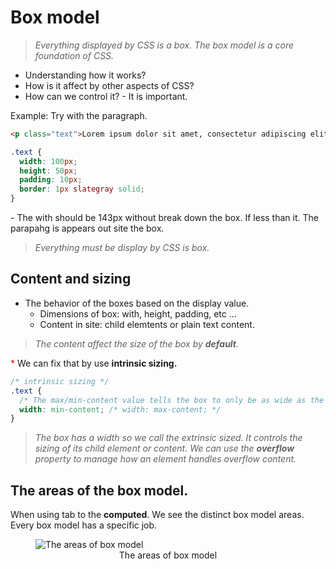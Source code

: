 # Box model

<style>
  .note {
    color: red;
  }

  figcaption {
    text-align: center;
  }
</style>

> *Everything displayed by CSS is a box.*
> *The box model is a core foundation of CSS.*
- Understanding how it works?
- How is it affect by other aspects of CSS?
- How can we control it?
\- It is important.

Example:
Try with the paragraph.
```html
<p class="text">Lorem ipsum dolor sit amet, consectetur adipiscing elit.</p>
```

```css
.text {
  width: 100px;
  height: 50px;
  padding: 10px;
  border: 1px slategray solid;
}
```

\- The with should be 143px without break down the box. If less than it. The parapahg is appears out site the box.

> *Everything must be display by CSS is box.*

## Content and sizing

- The behavior of the boxes based on the display value.
  - Dimensions of box: with, height, padding, etc ...
  - Content in site:  child elemtents or plain text content.

> *The content affect the size of the box by **default**.*

<span class="note">*</span> We can fix that by use **intrinsic sizing.**

```css
/* intrinsic sizing */
.text {
  /* The max/min-content value tells the box to only be as wide as the intrinsic minimum or maximum width of its content. */
  width: min-content; /* width: max-content; */
}
```

> *The box has a width so we call the extrinsic sized. It controls the sizing of its child element or content.*
> *We can use the **overflow** property to manage how an element handles overflow content.*

## The areas of the box model.

When using tab to the **computed**. We see the distinct box model areas. Every box model has a specific job.

<figure>
  <img src="./assets/the%20areas%20of%20the%20box%20model.png" alt="The areas of box model" />
  <figcaption>The areas of box model</figcaption>
</figure>